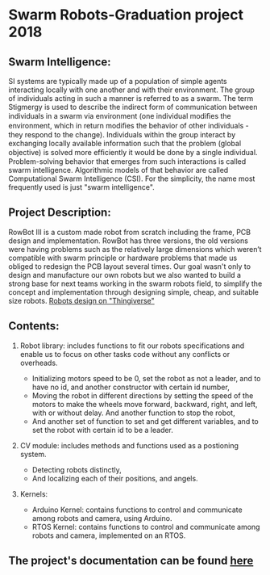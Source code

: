 # Swarm Robots-Graduation project 2018

## Swarm Intelligence:
SI systems are typically made up of a population of simple agents interacting locally with one another and with their environment. The group of individuals acting in such a manner is referred to as a swarm. The term Stigmergy is used to describe the indirect form of communication between individuals in a swarm via environment (one individual modiﬁes the environment, which in return modiﬁes the behavior of other individuals - they respond to the change). Individuals within the group interact by exchanging locally available information such that the problem (global objective) is solved more efﬁciently it would be done by a single individual. Problem-solving behavior that emerges from such interactions is called swarm intelligence. Algorithmic models of that behavior are called Computational Swarm Intelligence (CSI). For the simplicity, the name most frequently used is just "swarm intelligence".

## Project Description:
RowBot III is a custom made robot from scratch including the frame, PCB design and implementation. RowBot has three versions, the old versions were having problems such as the relatively large dimensions which weren’t compatible with swarm principle or hardware problems that made us obliged to redesign the PCB layout several times. Our goal wasn't only to design and manufacture our own robots but we also wanted to build a strong base for next teams working in the swarm robots field, to simplify the concept and implementation through designing simple, cheap, and suitable size robots.
[Robots design on "Thingiverse"](https://www.thingiverse.com/thing:2990383)

## Contents:
1. Robot library: includes functions to fit our robots specifications and enable us to focus on other tasks code without any conflicts or overheads.
	- Initializing motors speed to be 0, set the robot as not a leader, and to have no id,  and another constructor with certain id number,
	- Moving the robot in different directions by setting the speed of the motors to make the wheels move forward, backward, right, and left, with or without delay. And another function to stop the robot,
	- And another set of function to set and get different variables, and to set the robot with certain id to be a leader.

2. CV module: includes methods and functions used as a postioning system.
	- Detecting robots distinctly,
	- And localizing each of their positions, and angels.

3. Kernels:
	* Arduino Kernel: contains functions to control and communicate among robots and camera, using Arduino.
	* RTOS Kernel: contains functions to control and communicate among robots and camera, implemented on an RTOS.

## The project's documentation can be found [here](https://bitbucket.org/A_Soli/our-thesis/src/master/)